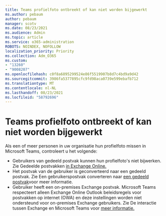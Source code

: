 ```yaml
---
title: Teams profielfoto ontbreekt of kan niet worden bijgewerkt
ms.author: pebaum
author: pebaum
manager: scotv
ms.date: 08/23/2021
ms.audience: Admin
ms.topic: article
ms.service: o365-administration
ROBOTS: NOINDEX, NOFOLLOW
localization_priority: Priority
ms.collection: Adm_O365
ms.custom:
- "13260"
- "9008207"
ms.openlocfilehash: c0f8a6895299524e86f5519907b8d7c4bd9a9d42
ms.sourcegitcommit: 3986fa5377895cfc9fd98aca0739e599ebafb712
ms.translationtype: MT
ms.contentlocale: nl-NL
ms.lasthandoff: 08/23/2021
ms.locfileid: "58792696"
---
```

# <a name="teams-profile-photo-is-missing-or-cant-be-updated"></a>Teams profielfoto ontbreekt of kan niet worden bijgewerkt

Als een of meer personen in uw organisatie hun profielfoto missen in Microsoft Teams, controleert u het volgende: 

- Gebruikers van gedeeld postvak kunnen hun profielfoto's niet bijwerken. Zie Gedeelde postvakken [in Exchange Online.](https://docs.microsoft.com/exchange/collaboration-exo/shared-mailboxes) 
- Het postvak van de gebruiker is geconverteerd naar een gedeeld postvak. Zie Een gebruikerspostvak converteren naar [een gedeeld postvak](https://docs.microsoft.com/microsoft-365/admin/email/convert-user-mailbox-to-shared-mailbox)voor meer informatie. 
- Gebruiker heeft een on-premises Exchange postvak. Microsoft Teams respecteert alleen Exchange Online Outlook beleidsregels voor postvakken op internet (OWA) en deze instellingen worden niet ondersteund voor on-premises Exchange gebruikers. Zie De interactie tussen Exchange en Microsoft Teams voor [meer informatie.](https://docs.microsoft.com/MicrosoftTeams/exchange-teams-interact) 